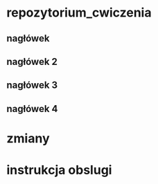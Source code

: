 # repozytorium_cwiczenia

## nagłówek

## nagłówek 2

## nagłówek 3 

## nagłówek 4

# zmiany


# instrukcja obslugi